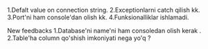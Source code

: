 1.Defalt value on connection string.
2.Exceptionlarni catch qilish kk.
3.Port'ni ham console'dan olish kk.
4.Funksionalliklar ishlamadi. 

New feedbacks
1.Database'ni name'ni ham consoledan olish kerak .
2.Table'ha column qo'shish imkoniyati nega yo'q ? 
